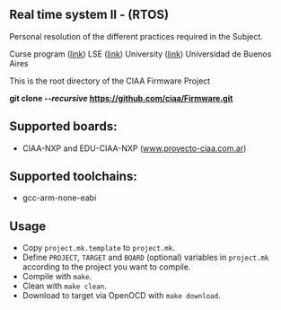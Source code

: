 ##  Real time system II - (RTOS)

Personal resolution of the different practices required in the Subject.

Curse program ([link](http://laboratorios.fi.uba.ar/lse/cursos.html#Oferta_cursos_2020)) 
LSE ([link](http://laboratorios.fi.uba.ar/lse/))
University ([link](http://www.fi.uba.ar/)) Universidad de Buenos Aires

This is the root directory of the CIAA Firmware Project

<b>git clone <i>--recursive</i> https://github.com/ciaa/Firmware.git</b>

## Supported boards:
- CIAA-NXP and EDU-CIAA-NXP (www.proyecto-ciaa.com.ar)

## Supported toolchains:
- gcc-arm-none-eabi

## Usage
* Copy ```project.mk.template``` to ```project.mk```.
* Define ```PROJECT```, ```TARGET``` and ```BOARD``` (optional) variables in ```project.mk``` according to the project you want to compile.
* Compile with ```make```.
* Clean with ```make clean```.
* Download to target via OpenOCD with ```make download```.


